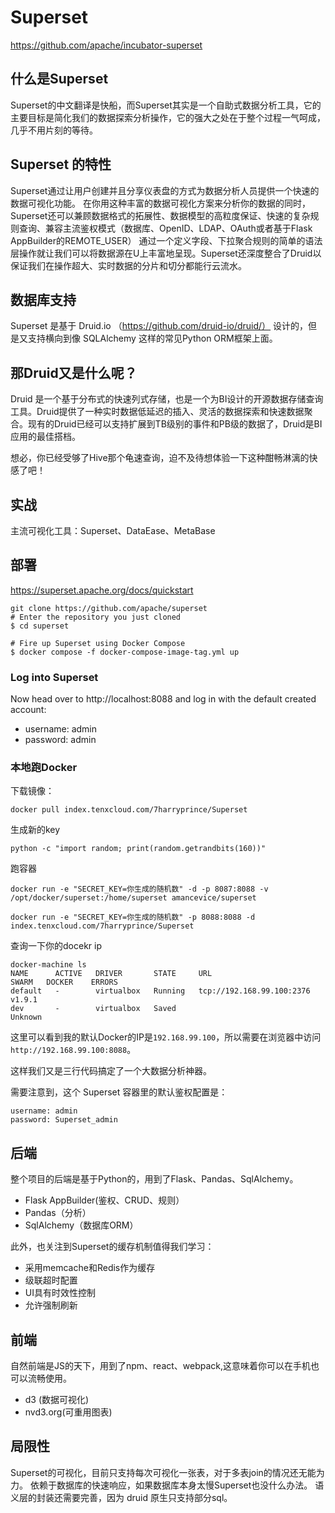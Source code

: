 # Superset

https://github.com/apache/incubator-superset

## 什么是Superset

Superset的中文翻译是快船，而Superset其实是一个自助式数据分析工具，它的主要目标是简化我们的数据探索分析操作，它的强大之处在于整个过程一气呵成，几乎不用片刻的等待。

## Superset 的特性

Superset通过让用户创建并且分享仪表盘的方式为数据分析人员提供一个快速的数据可视化功能。
在你用这种丰富的数据可视化方案来分析你的数据的同时，Superset还可以兼顾数据格式的拓展性、数据模型的高粒度保证、快速的复杂规则查询、兼容主流鉴权模式（数据库、OpenID、LDAP、OAuth或者基于Flask AppBuilder的REMOTE_USER）
通过一个定义字段、下拉聚合规则的简单的语法层操作就让我们可以将数据源在U上丰富地呈现。Superset还深度整合了Druid以保证我们在操作超大、实时数据的分片和切分都能行云流水。

## 数据库支持

Superset 是基于 Druid.io （https://github.com/druid-io/druid/） 设计的，但是又支持横向到像 SQLAlchemy 这样的常见Python ORM框架上面。

## 那Druid又是什么呢？

Druid 是一个基于分布式的快速列式存储，也是一个为BI设计的开源数据存储查询工具。Druid提供了一种实时数据低延迟的插入、灵活的数据探索和快速数据聚合。现有的Druid已经可以支持扩展到TB级别的事件和PB级的数据了，Druid是BI应用的最佳搭档。

想必，你已经受够了Hive那个龟速查询，迫不及待想体验一下这种酣畅淋漓的快感了吧！

## 实战

主流可视化工具：Superset、DataEase、MetaBase

## 部署

https://superset.apache.org/docs/quickstart

```shell
git clone https://github.com/apache/superset
# Enter the repository you just cloned
$ cd superset

# Fire up Superset using Docker Compose
$ docker compose -f docker-compose-image-tag.yml up
```

### Log into Superset
Now head over to http://localhost:8088 and log in with the default created account:

- username: admin
- password: admin

### 本地跑Docker

下载镜像：

`docker pull index.tenxcloud.com/7harryprince/Superset`

生成新的key
```shell
python -c "import random; print(random.getrandbits(160))"
```

跑容器

`docker run -e "SECRET_KEY=你生成的随机数" -d -p 8087:8088 -v /opt/docker/superset:/home/superset amancevice/superset`

`docker run -e "SECRET_KEY=你生成的随机数" -p 8088:8088 -d index.tenxcloud.com/7harryprince/Superset`

查询一下你的docekr ip
```text
docker-machine ls
NAME      ACTIVE   DRIVER       STATE     URL                         SWARM   DOCKER    ERRORS
default   -        virtualbox   Running   tcp://192.168.99.100:2376           v1.9.1    
dev       -        virtualbox   Saved                                         Unknown   
```

这里可以看到我的默认Docker的IP是`192.168.99.100`，所以需要在浏览器中访问 `http://192.168.99.100:8088`。

这样我们又是三行代码搞定了一个大数据分析神器。

需要注意到，这个 Superset 容器里的默认鉴权配置是：
```text
username: admin
password: Superset_admin
```

## 后端

整个项目的后端是基于Python的，用到了Flask、Pandas、SqlAlchemy。

- Flask AppBuilder(鉴权、CRUD、规则）
- Pandas（分析）
- SqlAlchemy（数据库ORM）

此外，也关注到Superset的缓存机制值得我们学习：

- 采用memcache和Redis作为缓存
- 级联超时配置
- UI具有时效性控制
- 允许强制刷新

## 前端

自然前端是JS的天下，用到了npm、react、webpack,这意味着你可以在手机也可以流畅使用。

- d3 (数据可视化)
- nvd3.org(可重用图表)

## 局限性

Superset的可视化，目前只支持每次可视化一张表，对于多表join的情况还无能为力。
依赖于数据库的快速响应，如果数据库本身太慢Superset也没什么办法。
语义层的封装还需要完善，因为 druid 原生只支持部分sql。
